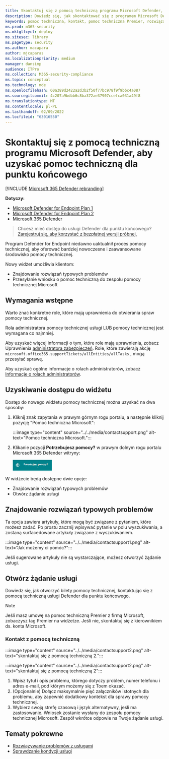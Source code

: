 ```yaml
---
title: Skontaktuj się z pomocą techniczną programu Microsoft Defender, aby uzyskać pomoc techniczną dla punktu końcowego
description: Dowiedz się, jak skontaktować się z programem Microsoft Defender w celu kontaktu z pomocą techniczną dla punktu końcowego
keywords: pomoc techniczna, kontakt, pomoc techniczna Premier, rozwiązania, problemy, sprawa
ms.prod: m365-security
ms.mktglfcycl: deploy
ms.sitesec: library
ms.pagetype: security
ms.author: macapara
author: mjcaparas
ms.localizationpriority: medium
manager: dansimp
audience: ITPro
ms.collection: M365-security-compliance
ms.topic: conceptual
ms.technology: mde
ms.openlocfilehash: 60a389d2422a2d3b2f50f77bc978f9f9bbc4a087
ms.sourcegitcommit: 4c207a9bdbb6c8ba372ae37907ccefca031a49f8
ms.translationtype: MT
ms.contentlocale: pl-PL
ms.lasthandoff: 02/09/2022
ms.locfileid: "63016550"
---
```

# <a name="contact-microsoft-defender-for-endpoint-support"></a>Skontaktuj się z pomocą techniczną programu Microsoft Defender, aby uzyskać pomoc techniczną dla punktu końcowego

[!INCLUDE [Microsoft 365 Defender rebranding](../../includes/microsoft-defender.md)]


**Dotyczy:**
- [Microsoft Defender for Endpoint Plan 1](https://go.microsoft.com/fwlink/p/?linkid=2154037)
- [Microsoft Defender for Endpoint Plan 2](https://go.microsoft.com/fwlink/p/?linkid=2154037)
- [Microsoft 365 Defender](https://go.microsoft.com/fwlink/?linkid=2118804)

> Chcesz mieć dostęp do usługi Defender dla punktu końcowego? [Zarejestruj się, aby korzystać z bezpłatnej wersji próbnej.](https://signup.microsoft.com/create-account/signup?products=7f379fee-c4f9-4278-b0a1-e4c8c2fcdf7e&ru=https://aka.ms/MDEp2OpenTrial?ocid=docs-wdatp-assignaccess-abovefoldlink)

Program Defender for Endpoint niedawno uaktualnił proces pomocy technicznej, aby oferować bardziej nowoczesne i zaawansowane środowisko pomocy technicznej.

Nowy widżet umożliwia klientom:

- Znajdowanie rozwiązań typowych problemów
- Przesyłanie wniosku o pomoc techniczną do zespołu pomocy technicznej Microsoft

## <a name="prerequisites"></a>Wymagania wstępne

Warto znać konkretne role, które mają uprawnienia do otwierania spraw pomocy technicznej.

Rola administratora pomocy technicznej usługi LUB pomocy technicznej jest wymagana  co najmniej.

Aby uzyskać więcej informacji o tym, które role mają uprawnienia, zobacz Uprawnienia [administratora zabezpieczeń](/azure/active-directory/roles/permissions-reference#security-administrator). Role, które zawierają akcję `microsoft.office365.supportTickets/allEntities/allTasks` , mogą przesyłać sprawę.

Aby uzyskać ogólne informacje o rolach administratorów, zobacz [Informacje o rolach administratorów](/microsoft-365/admin/add-users/about-admin-roles?view=o365-worldwide&preserve-view=true).

## <a name="access-the-widget"></a>Uzyskiwanie dostępu do widżetu

Dostęp do nowego widżetu pomocy technicznej można uzyskać na dwa sposoby:

1. Kliknij znak zapytania w prawym górnym rogu portalu, a następnie kliknij pozycję "Pomoc techniczna Microsoft":

    :::image type="content" source="../../media/contactsupport.png" alt-text="Pomoc techniczna Microsoft.":::

2. Klikanie pozycji **Potrzebujesz pomocy?**  w prawym dolnym rogu portalu Microsoft 365 Defender witryny:

    ![Obraz przycisku Potrzebujesz pomocy.](images/need-help-option.png)

W widżecie będą dostępne dwie opcje:

- Znajdowanie rozwiązań typowych problemów
- Otwórz żądanie usługi

## <a name="find-solutions-to-common-problems"></a>Znajdowanie rozwiązań typowych problemów

Ta opcja zawiera artykuły, które mogą być związane z pytaniem, które możesz zadać. Po prostu zacznij wpisywać pytanie w polu wyszukiwania, a zostaną surfacedowane artykuły związane z wyszukiwaniem.

:::image type="content" source="../../media/contactsupport1.png" alt-text="Jak możemy ci pomóc?":::

Jeśli sugerowane artykuły nie są wystarczające, możesz otworzyć żądanie usługi.

## <a name="open-a-service-request"></a>Otwórz żądanie usługi

Dowiedz się, jak otworzyć bilety pomocy technicznej, kontaktując się z pomocą techniczną usługi Defender dla punktu końcowego.

> [!NOTE]
> Jeśli masz umowę na pomoc techniczną Premier z firmą Microsoft, zobaczysz tag Premier na widżetze. Jeśli nie, skontaktuj się z kierownikiem ds. konta Microsoft.

### <a name="contact-support"></a>Kontakt z pomocą techniczną

:::image type="content" source="../../media/contactsupport2.png" alt-text="skontaktuj się z pomocą techniczną 2."::: </br>

:::image type="content" source="../../media/contactsupport2.png" alt-text="skontaktuj się z pomocą techniczną 2":::

1. Wpisz tytuł i opis problemu, którego dotyczy problem, numer telefonu i adres e-mail, pod którym możemy się z Toem okazać.
2. (Opcjonalnie) Dołącz maksymalnie pięć załączników istotnych dla problemu, aby zapewnić dodatkowy kontekst dla sprawy pomocy technicznej.
3. Wybierz swoją strefę czasową i język alternatywny, jeśli ma zastosowanie. Wniosek zostanie wysłany do zespołu pomocy technicznej Microsoft. Zespół wkrótce odpowie na Twoje żądanie usługi.

## <a name="related-topics"></a>Tematy pokrewne

- [Rozwiązywanie problemów z usługami](troubleshoot-mdatp.md)
- [Sprawdzanie kondycji usługi](/microsoft-365/enterprise/view-service-health)
